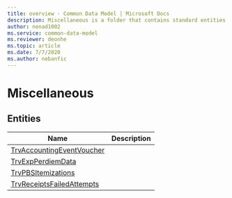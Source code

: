 ```yaml
---
title: overview - Common Data Model | Microsoft Docs
description: Miscellaneous is a folder that contains standard entities related to the Common Data Model.
author: nenad1002
ms.service: common-data-model
ms.reviewer: deonhe
ms.topic: article
ms.date: 7/7/2020
ms.author: nebanfic
---
```


# Miscellaneous


## Entities

|Name|Description|
|---|---|
|[TrvAccountingEventVoucher](TrvAccountingEventVoucher.md)||
|[TrvExpPerdiemData](TrvExpPerdiemData.md)||
|[TrvPBSItemizations](TrvPBSItemizations.md)||
|[TrvReceiptsFailedAttempts](TrvReceiptsFailedAttempts.md)||

